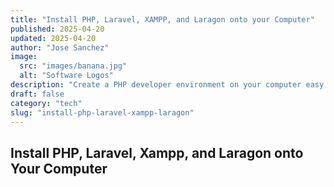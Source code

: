 ```yaml
---
title: "Install PHP, Laravel, XAMPP, and Laragon onto your Computer"
published: 2025-04-20
updated: 2025-04-20
author: "Jose Sanchez"
image:
  src: "images/banana.jpg"
  alt: "Software Logos"
description: "Create a PHP developer environment on your computer easy."
draft: false
category: "tech"
slug: "install-php-laravel-xampp-laragon"
---
```


## Install PHP, Laravel, Xampp, and Laragon onto Your Computer